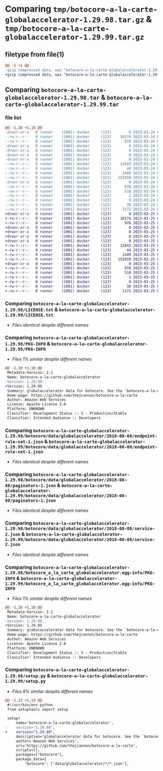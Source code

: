 # Comparing `tmp/botocore-a-la-carte-globalaccelerator-1.29.98.tar.gz` & `tmp/botocore-a-la-carte-globalaccelerator-1.29.99.tar.gz`

## filetype from file(1)

```diff
@@ -1 +1 @@
-gzip compressed data, was "botocore-a-la-carte-globalaccelerator-1.29.98.tar", last modified: Fri Mar 24 01:24:13 2023, max compression
+gzip compressed data, was "botocore-a-la-carte-globalaccelerator-1.29.99.tar", last modified: Sat Mar 25 01:22:33 2023, max compression
```

## Comparing `botocore-a-la-carte-globalaccelerator-1.29.98.tar` & `botocore-a-la-carte-globalaccelerator-1.29.99.tar`

### file list

```diff
@@ -1,18 +1,18 @@
-drwxr-xr-x   0 runner    (1001) docker     (123)        0 2023-03-24 01:24:13.781887 botocore-a-la-carte-globalaccelerator-1.29.98/
--rw-r--r--   0 runner    (1001) docker     (123)    10174 2023-03-24 01:24:13.000000 botocore-a-la-carte-globalaccelerator-1.29.98/LICENSE.txt
--rw-r--r--   0 runner    (1001) docker     (123)      978 2023-03-24 01:24:13.781887 botocore-a-la-carte-globalaccelerator-1.29.98/PKG-INFO
-drwxr-xr-x   0 runner    (1001) docker     (123)        0 2023-03-24 01:24:13.781887 botocore-a-la-carte-globalaccelerator-1.29.98/botocore/
-drwxr-xr-x   0 runner    (1001) docker     (123)        0 2023-03-24 01:24:13.781887 botocore-a-la-carte-globalaccelerator-1.29.98/botocore/data/
-drwxr-xr-x   0 runner    (1001) docker     (123)        0 2023-03-24 01:24:13.781887 botocore-a-la-carte-globalaccelerator-1.29.98/botocore/data/globalaccelerator/
-drwxr-xr-x   0 runner    (1001) docker     (123)        0 2023-03-24 01:24:13.781887 botocore-a-la-carte-globalaccelerator-1.29.98/botocore/data/globalaccelerator/2018-08-08/
--rw-r--r--   0 runner    (1001) docker     (123)    12843 2023-03-24 01:23:57.000000 botocore-a-la-carte-globalaccelerator-1.29.98/botocore/data/globalaccelerator/2018-08-08/endpoint-rule-set-1.json
--rw-r--r--   0 runner    (1001) docker     (123)       44 2023-03-24 01:23:57.000000 botocore-a-la-carte-globalaccelerator-1.29.98/botocore/data/globalaccelerator/2018-08-08/examples-1.json
--rw-r--r--   0 runner    (1001) docker     (123)     1449 2023-03-24 01:23:57.000000 botocore-a-la-carte-globalaccelerator-1.29.98/botocore/data/globalaccelerator/2018-08-08/paginators-1.json
--rw-r--r--   0 runner    (1001) docker     (123)   152659 2023-03-24 01:23:57.000000 botocore-a-la-carte-globalaccelerator-1.29.98/botocore/data/globalaccelerator/2018-08-08/service-2.json
-drwxr-xr-x   0 runner    (1001) docker     (123)        0 2023-03-24 01:24:13.781887 botocore-a-la-carte-globalaccelerator-1.29.98/botocore_a_la_carte_globalaccelerator.egg-info/
--rw-r--r--   0 runner    (1001) docker     (123)      978 2023-03-24 01:24:13.000000 botocore-a-la-carte-globalaccelerator-1.29.98/botocore_a_la_carte_globalaccelerator.egg-info/PKG-INFO
--rw-r--r--   0 runner    (1001) docker     (123)      510 2023-03-24 01:24:13.000000 botocore-a-la-carte-globalaccelerator-1.29.98/botocore_a_la_carte_globalaccelerator.egg-info/SOURCES.txt
--rw-r--r--   0 runner    (1001) docker     (123)        1 2023-03-24 01:24:13.000000 botocore-a-la-carte-globalaccelerator-1.29.98/botocore_a_la_carte_globalaccelerator.egg-info/dependency_links.txt
--rw-r--r--   0 runner    (1001) docker     (123)        9 2023-03-24 01:24:13.000000 botocore-a-la-carte-globalaccelerator-1.29.98/botocore_a_la_carte_globalaccelerator.egg-info/top_level.txt
--rw-r--r--   0 runner    (1001) docker     (123)       38 2023-03-24 01:24:13.781887 botocore-a-la-carte-globalaccelerator-1.29.98/setup.cfg
--rw-r--r--   0 runner    (1001) docker     (123)     1172 2023-03-24 01:24:13.000000 botocore-a-la-carte-globalaccelerator-1.29.98/setup.py
+drwxr-xr-x   0 runner    (1001) docker     (123)        0 2023-03-25 01:22:33.786979 botocore-a-la-carte-globalaccelerator-1.29.99/
+-rw-r--r--   0 runner    (1001) docker     (123)    10174 2023-03-25 01:22:33.000000 botocore-a-la-carte-globalaccelerator-1.29.99/LICENSE.txt
+-rw-r--r--   0 runner    (1001) docker     (123)      978 2023-03-25 01:22:33.786979 botocore-a-la-carte-globalaccelerator-1.29.99/PKG-INFO
+drwxr-xr-x   0 runner    (1001) docker     (123)        0 2023-03-25 01:22:33.782979 botocore-a-la-carte-globalaccelerator-1.29.99/botocore/
+drwxr-xr-x   0 runner    (1001) docker     (123)        0 2023-03-25 01:22:33.782979 botocore-a-la-carte-globalaccelerator-1.29.99/botocore/data/
+drwxr-xr-x   0 runner    (1001) docker     (123)        0 2023-03-25 01:22:33.782979 botocore-a-la-carte-globalaccelerator-1.29.99/botocore/data/globalaccelerator/
+drwxr-xr-x   0 runner    (1001) docker     (123)        0 2023-03-25 01:22:33.786979 botocore-a-la-carte-globalaccelerator-1.29.99/botocore/data/globalaccelerator/2018-08-08/
+-rw-r--r--   0 runner    (1001) docker     (123)    12843 2023-03-25 01:22:12.000000 botocore-a-la-carte-globalaccelerator-1.29.99/botocore/data/globalaccelerator/2018-08-08/endpoint-rule-set-1.json
+-rw-r--r--   0 runner    (1001) docker     (123)       44 2023-03-25 01:22:12.000000 botocore-a-la-carte-globalaccelerator-1.29.99/botocore/data/globalaccelerator/2018-08-08/examples-1.json
+-rw-r--r--   0 runner    (1001) docker     (123)     1449 2023-03-25 01:22:12.000000 botocore-a-la-carte-globalaccelerator-1.29.99/botocore/data/globalaccelerator/2018-08-08/paginators-1.json
+-rw-r--r--   0 runner    (1001) docker     (123)   152659 2023-03-25 01:22:12.000000 botocore-a-la-carte-globalaccelerator-1.29.99/botocore/data/globalaccelerator/2018-08-08/service-2.json
+drwxr-xr-x   0 runner    (1001) docker     (123)        0 2023-03-25 01:22:33.786979 botocore-a-la-carte-globalaccelerator-1.29.99/botocore_a_la_carte_globalaccelerator.egg-info/
+-rw-r--r--   0 runner    (1001) docker     (123)      978 2023-03-25 01:22:33.000000 botocore-a-la-carte-globalaccelerator-1.29.99/botocore_a_la_carte_globalaccelerator.egg-info/PKG-INFO
+-rw-r--r--   0 runner    (1001) docker     (123)      510 2023-03-25 01:22:33.000000 botocore-a-la-carte-globalaccelerator-1.29.99/botocore_a_la_carte_globalaccelerator.egg-info/SOURCES.txt
+-rw-r--r--   0 runner    (1001) docker     (123)        1 2023-03-25 01:22:33.000000 botocore-a-la-carte-globalaccelerator-1.29.99/botocore_a_la_carte_globalaccelerator.egg-info/dependency_links.txt
+-rw-r--r--   0 runner    (1001) docker     (123)        9 2023-03-25 01:22:33.000000 botocore-a-la-carte-globalaccelerator-1.29.99/botocore_a_la_carte_globalaccelerator.egg-info/top_level.txt
+-rw-r--r--   0 runner    (1001) docker     (123)       38 2023-03-25 01:22:33.786979 botocore-a-la-carte-globalaccelerator-1.29.99/setup.cfg
+-rw-r--r--   0 runner    (1001) docker     (123)     1172 2023-03-25 01:22:33.000000 botocore-a-la-carte-globalaccelerator-1.29.99/setup.py
```

### Comparing `botocore-a-la-carte-globalaccelerator-1.29.98/LICENSE.txt` & `botocore-a-la-carte-globalaccelerator-1.29.99/LICENSE.txt`

 * *Files identical despite different names*

### Comparing `botocore-a-la-carte-globalaccelerator-1.29.98/PKG-INFO` & `botocore-a-la-carte-globalaccelerator-1.29.99/PKG-INFO`

 * *Files 1% similar despite different names*

```diff
@@ -1,10 +1,10 @@
 Metadata-Version: 2.1
 Name: botocore-a-la-carte-globalaccelerator
-Version: 1.29.98
+Version: 1.29.99
 Summary: globalaccelerator data for botocore. See the `botocore-a-la-carte` package for more info.
 Home-page: https://github.com/thejcannon/botocore-a-la-carte
 Author: Amazon Web Services
 License: Apache License 2.0
 Platform: UNKNOWN
 Classifier: Development Status :: 5 - Production/Stable
 Classifier: Intended Audience :: Developers
```

### Comparing `botocore-a-la-carte-globalaccelerator-1.29.98/botocore/data/globalaccelerator/2018-08-08/endpoint-rule-set-1.json` & `botocore-a-la-carte-globalaccelerator-1.29.99/botocore/data/globalaccelerator/2018-08-08/endpoint-rule-set-1.json`

 * *Files identical despite different names*

### Comparing `botocore-a-la-carte-globalaccelerator-1.29.98/botocore/data/globalaccelerator/2018-08-08/paginators-1.json` & `botocore-a-la-carte-globalaccelerator-1.29.99/botocore/data/globalaccelerator/2018-08-08/paginators-1.json`

 * *Files identical despite different names*

### Comparing `botocore-a-la-carte-globalaccelerator-1.29.98/botocore/data/globalaccelerator/2018-08-08/service-2.json` & `botocore-a-la-carte-globalaccelerator-1.29.99/botocore/data/globalaccelerator/2018-08-08/service-2.json`

 * *Files identical despite different names*

### Comparing `botocore-a-la-carte-globalaccelerator-1.29.98/botocore_a_la_carte_globalaccelerator.egg-info/PKG-INFO` & `botocore-a-la-carte-globalaccelerator-1.29.99/botocore_a_la_carte_globalaccelerator.egg-info/PKG-INFO`

 * *Files 1% similar despite different names*

```diff
@@ -1,10 +1,10 @@
 Metadata-Version: 2.1
 Name: botocore-a-la-carte-globalaccelerator
-Version: 1.29.98
+Version: 1.29.99
 Summary: globalaccelerator data for botocore. See the `botocore-a-la-carte` package for more info.
 Home-page: https://github.com/thejcannon/botocore-a-la-carte
 Author: Amazon Web Services
 License: Apache License 2.0
 Platform: UNKNOWN
 Classifier: Development Status :: 5 - Production/Stable
 Classifier: Intended Audience :: Developers
```

### Comparing `botocore-a-la-carte-globalaccelerator-1.29.98/setup.py` & `botocore-a-la-carte-globalaccelerator-1.29.99/setup.py`

 * *Files 8% similar despite different names*

```diff
@@ -1,13 +1,13 @@
 #!/usr/bin/env python
 from setuptools import setup
 
 setup(
     name='botocore-a-la-carte-globalaccelerator',
-    version="1.29.98",
+    version="1.29.99",
     description='globalaccelerator data for botocore. See the `botocore-a-la-carte` package for more info.',
     author='Amazon Web Services',
     url='https://github.com/thejcannon/botocore-a-la-carte',
     scripts=[],
     packages=["botocore"],
     package_data={
         'botocore': ['data/globalaccelerator/*/*.json'],
```

